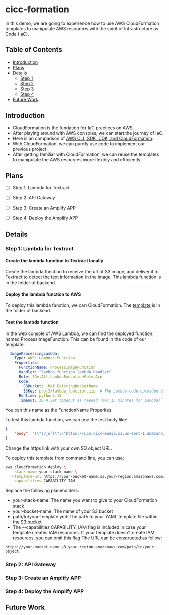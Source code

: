# cicc-formation

In this demo, we are going to experience how to use AWS CloudFormation templates to manipulate AWS resources with the spirit of Infrastructure as Code (IaC).

## Table of Contents

- [Introduction](#introduction)
- [Plans](#plans)
- [Details](#details)
    - [Step 1](#step-1-lambda-for-textract)
    - [Step 2](#step-2-api-gateway)
    - [Step 3](#step-3-create-an-amplify-app)
    - [Step 4](#step-4-deploy-the-amplify-app)
- [Future Work](#future-work)


## Introduction

- CloudFormation is the fundation for IaC practices on AWS.
- After playing around with AWS consoles, we can start the journey of IaC.
- Here is an comparison of [AWS CLI, SDK, CDK, and CloudFormation](compare.md). 
- With CloudFormation, we can purely use code to implement our previous project.
- After getting familiar with CloudFormation, we can reuse the templates to manipulate the AWS resources more flexibly and efficiently. 

## Plans

- [ ] Step 1: Lambda for Textract 
- [ ] Step 2: API Gateway
- [ ] Step 3: Create an Amplify APP
- [ ] Step 4: Deploy the Amplify APP


## Details

### Step 1: Lambda for Textract 

#### Create the lambda function to Textract locally
Create the lambda function to receive the url of S3 image, and deliver it to Textract to detect the text information in the image. This [lambda function](backend/lambda_function.py) is in the folder of backend.

#### Deploy the lambda function to AWS
To deploy this lambda function, we can CloudFormation. The [template](backend/proj3_backend.yml) is in the folder of backend.

#### Test the lambda function
In the web console of AWS Lambda, we can find the deployed function, named ProcessImageFunction. This can be found in the code of our template:
```yaml
  ImageProcessingLambda:
    Type: AWS::Lambda::Function
    Properties:
      FunctionName: ProcessImageFunction
      Handler: "lambda_function.lambda_handler"
      Role: !GetAtt LambdaExecutionRole.Arn
      Code:
        S3Bucket: !Ref ExistingBucketName
        S3Key: proj3/lambda_function.zip  # The Lambda code uploaded to this S3 bucket
      Runtime: python3.13
      Timeout: 30 # Set timeout as needed (max 15 minutes for Lambda)`
```
You can this name as the FunctionName Properites.

To test this lambda function, we can use the test body like:
```json
{
    "body": "{\"s3_url\":\"https://uco-cicc-media.s3.us-east-1.amazonaws.com/proj2/dt.jpg\"}"
}
```

Change the https link with your own S3 object URL.

To deploy this template from command line, you can use:
```bash
aws cloudformation deploy \
  --stack-name your-stack-name \
  --template-url https://your-bucket-name.s3.your-region.amazonaws.com/path/to/your-template.yml \
  --capabilities CAPABILITY_IAM
```
Replace the following placeholders:
- your-stack-name: The name you want to give to your CloudFormation stack
- your-bucket-name: The name of your S3 bucket 
- path/to/your-template.yml: The path to your YAML template file within the S3 bucket
- The --capabilities CAPABILITY_IAM flag is included in case your template creates IAM resources. If your template doesn't create IAM resources, you can omit this flag
The URL can be constructed as follow:
```text
https://your-bucket-name.s3.your-region.amazonaws.com/path/to/your-object
```

### Step 2: API Gateway


### Step 3: Create an Amplify APP


### Step 4: Deploy the Amplify APP


## Future Work
